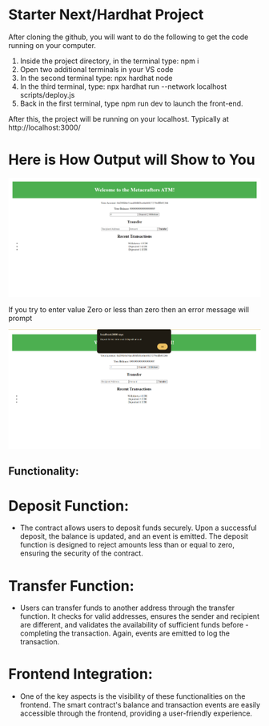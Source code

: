 # Starter Next/Hardhat Project

After cloning the github, you will want to do the following to get the code running on your computer.

1. Inside the project directory, in the terminal type: npm i
2. Open two additional terminals in your VS code
3. In the second terminal type: npx hardhat node
4. In the third terminal, type: npx hardhat run --network localhost scripts/deploy.js
5. Back in the first terminal, type npm run dev to launch the front-end.

After this, the project will be running on your localhost. 
Typically at http://localhost:3000/

# Here is How Output will Show to You
![Alt text](Screenshot.png)

 If you try to enter value Zero or less than zero then an error message will prompt
 
![Alt text](Screenshot1.png)


## Functionality:
# Deposit Function:
- The contract allows users to deposit funds securely. Upon a successful deposit, the balance is updated, and an event is emitted. The deposit function is designed to reject amounts less than or equal to zero, ensuring the security of the contract.


# Transfer Function:
- Users can transfer funds to another address through the transfer function. It checks for valid addresses, ensures the sender and recipient are different, and validates the availability of sufficient funds before - completing the transaction. Again, events are emitted to log the transaction.

# Frontend Integration:

- One of the key aspects is the visibility of these functionalities on the frontend. The smart contract's balance and transaction events are easily accessible through the frontend, providing a user-friendly experience.

